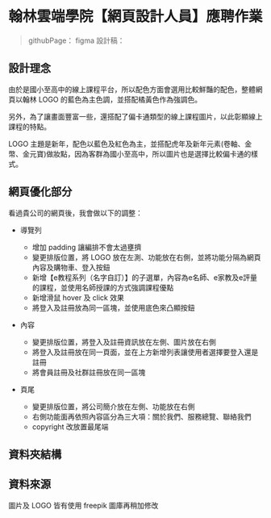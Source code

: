 # 翰林雲端學院【網頁設計人員】應聘作業

> githubPage：
> figma 設計稿：

## 設計理念

由於是國小至高中的線上課程平台，所以配色方面會選用比較鮮豔的配色，整體網頁以翰林 LOGO 的藍色為主色調，並搭配橘黃色作為強調色。

另外，為了讓畫面豐富一些，還搭配了偏卡通類型的線上課程圖片，以此彰顯線上課程的特點。

LOGO 主題是新年，配色以藍色及紅色為主，並搭配虎年及新年元素(卷軸、金幣、金元寶)做妝點，因為客群為國小至高中，所以圖片也是選擇比較偏卡通的樣式。

## 網頁優化部分

看過貴公司的網頁後，我會做以下的調整：

- 導覽列
  - 增加 padding 讓編排不會太過壅擠
  - 變更排版位置，將 LOGO 放在左測、功能放在右側，並將功能分隔為網頁內容及購物車、登入按鈕
  - 新增【e教程系列（名字自訂）】的子選單，內容為e名師、e家教及e評量的課程，並使用名師授課的方式強調課程優點
  - 新增滑鼠 hover 及 click 效果
  - 將登入及註冊放為同一區塊，並使用底色來凸顯按鈕

- 內容
  - 變更排版位置，將登入及註冊資訊放在左側、圖片放在右側
  - 將登入及註冊放在同一頁面，並在上方新增列表讓使用者選擇要登入還是註冊
  - 將會員註冊及社群註冊放在同一區塊

- 頁尾
  - 變更排版位置，將公司簡介放在左側、功能放在右側
  - 右側功能面再依照內容區分為三大項：關於我們、服務總覽、聯絡我們
  - copyright 改放置最尾端


## 資料夾結構



## 資料來源

圖片及 LOGO 皆有使用 freepik 圖庫再稍加修改

